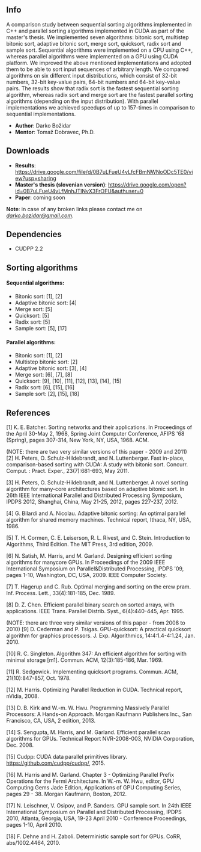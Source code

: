 ## Info

A comparison study between sequential sorting algorithms implemented in C++ and parallel sorting algorithms implemented in CUDA as part of the master's thesis.
We implemented seven algorithms: bitonic sort, multistep bitonic sort, adaptive bitonic sort, merge
sort, quicksort, radix sort and sample sort.
Sequential algorithms were implemented on a CPU using C++, whereas parallel algorithms were implemented on a GPU using CUDA platform.
We improved the above mentioned implementations and adopted them to be able to sort input sequences of arbitrary length.
We compared algorithms on six different input distributions, which consist of 32-bit numbers, 32-bit
key-value pairs, 64-bit numbers and 64-bit key-value pairs.
The results show that radix sort is the fastest sequential sorting algorithm, whereas radix sort and merge sort are the fastest parallel sorting algorithms (depending on the input distribution).
With parallel implementations we achieved speedups of up to 157-times in comparison to sequential implementations.

- **Author**: Darko Božidar
- **Mentor**: Tomaž Dobravec, Ph.D.

## Downloads

- **Results**: https://drive.google.com/file/d/0B7uLFueU4vLfcFBmNWNoODc5TE0/view?usp=sharing
- **Master's thesis (slovenian version)**: https://drive.google.com/open?id=0B7uLFueU4vLfMnhJTlNvX3FrOFU&authuser=0
- **Paper**: coming soon

**Note**: in case of any broken links please contact me on *darko.bozidar@gmail.com*.

## Dependencies

-  CUDPP 2.2

## Sorting algorithms

#### Sequential algorithms:

- Bitonic sort: [1], [2]
- Adaptive bitonic sort: [4]
- Merge sort: [5]
- Quicksort: [5]
- Radix sort: [5]
- Sample sort: [5], [17]

#### Parallel algorithms:

- Bitonic sort: [1], [2]
- Multistep bitonic sort: [2]
- Adaptive bitonic sort: [3], [4]
- Merge sort: [6], [7], [8]
- Quicksort: [9], [10], [11], [12], [13], [14], [15]
- Radix sort: [6], [15], [16]
- Sample sort: [2], [15], [18]


## References


[1] K. E. Batcher. Sorting networks and their applications. In Proceedings of the April 30-May 2, 1968, Spring Joint Computer Conference, AFIPS '68 (Spring), pages 307-314, New York, NY, USA, 1968. ACM.

(NOTE: there are two very similar versions of this paper - 2009 and 2011)
[2] H. Peters, O. Schulz-Hildebrandt, and N. Luttenberger. Fast in-place, comparison-based sorting with CUDA: A study with bitonic sort. Concurr. Comput. : Pract. Exper., 23(7):681-693, May 2011.

[3] H. Peters, O. Schulz-Hildebrandt, and N. Luttenberger. A novel sorting algorithm for many-core architectures based on adaptive bitonic sort. In 26th IEEE International Parallel and Distributed Processing Symposium, IPDPS 2012, Shanghai, China, May 21-25, 2012, pages 227-237, 2012.

[4] G. Bilardi and A. Nicolau. Adaptive bitonic sorting: An optimal parallel algorithm for shared memory machines. Technical report, Ithaca, NY, USA, 1986.

[5] T. H. Cormen, C. E. Leiserson, R. L. Rivest, and C. Stein. Introduction to Algorithms, Third Edition. The MIT Press, 3rd edition, 2009.

[6] N. Satish, M. Harris, and M. Garland. Designing efficient sorting algorithms for manycore GPUs. In Proceedings of the 2009 IEEE International Symposium on Parallel&Distributed Processing, IPDPS '09, pages 1-10, Washington, DC, USA, 2009. IEEE Computer Society.

[7] T. Hagerup and C. Rub. Optimal merging and sorting on the erew pram. Inf. Process. Lett., 33(4):181-185, Dec. 1989.

[8] D. Z. Chen. Efficient parallel binary search on sorted arrays, with applications. IEEE Trans. Parallel Distrib. Syst., 6(4):440-445, Apr. 1995.

(NOTE: there are three very similar versions of this paper - from 2008 to 2010)
[9] D. Cederman and P. Tsigas. GPU-quicksort: A practical quicksort algorithm for graphics processors. J. Exp. Algorithmics, 14:4:1.4-4:1.24, Jan. 2010.

[10] R. C. Singleton. Algorithm 347: An efficient algorithm for sorting with minimal storage [m1]. Commun. ACM, 12(3):185-186, Mar. 1969.

[11] R. Sedgewick. Implementing quicksort programs. Commun. ACM, 21(10):847-857, Oct. 1978.

[12] M. Harris. Optimizing Parallel Reduction in CUDA. Technical report, nVidia, 2008.

[13] D. B. Kirk and W.-m. W. Hwu. Programming Massively Parallel Processors: A Hands-on Approach. Morgan Kaufmann Publishers Inc., San Francisco, CA, USA, 2 edition, 2013.

[14] S. Sengupta, M. Harris, and M. Garland. Efficient parallel scan algorithms for GPUs. Technical Report NVR-2008-003, NVIDIA Corporation, Dec. 2008.

[15] Cudpp: CUDA data parallel primitives library. https://github.com/cudpp/cudpp/, 2015.

[16] M. Harris and M. Garland. Chapter 3 - Optimizing Parallel Prefix Operations for the Fermi Architecture. In W.-m. W. Hwu, editor, GPU Computing Gems Jade Edition, Applications of GPU Computing Series, pages 29 - 38. Morgan Kaufmann, Boston, 2012.

[17] N. Leischner, V. Osipov, and P. Sanders. GPU sample sort. In 24th IEEE International Symposium on Parallel and Distributed Processing, IPDPS 2010, Atlanta, Georgia, USA, 19-23 April 2010 - Conference Proceedings, pages 1-10, April 2010.

[18] F. Dehne and H. Zaboli. Deterministic sample sort for GPUs. CoRR, abs/1002.4464, 2010.
